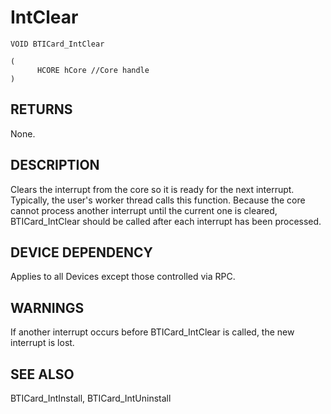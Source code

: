 # **IntClear**

```
VOID BTICard_IntClear
```

```
(
      HCORE hCore //Core handle
)
```
## **RETURNS**

None.

## **DESCRIPTION**

Clears the interrupt from the core so it is ready for the next interrupt. Typically, the user's worker thread calls this function. Because the core cannot process another interrupt until the current one is cleared, BTICard\_IntClear should be called after each interrupt has been processed.

## **DEVICE DEPENDENCY**

Applies to all Devices except those controlled via RPC.

## **WARNINGS**

If another interrupt occurs before BTICard\_IntClear is called, the new interrupt is lost.

## **SEE ALSO**

BTICard\_IntInstall, BTICard\_IntUninstall